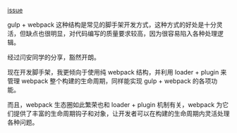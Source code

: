 [issue](https://api.github.com/repos/hoperyy/front-end-engineering/issues/10)

gulp + webpack 这种结构是常见的脚手架开发方式，这种方式的好处是十分灵活，但缺点也很明显，对代码编写的质量要求较高，因为很容易陷入各种处理逻辑。

经过闫安同学的分享，豁然开朗。

现在开发脚手架，我更倾向于使用纯 webpack 结构，并利用 loader + plugin 来管理 webpack 整个构建的生命周期，同样能实现 gulp + webpack 的各项功能。

而且，webpack 生态圈如此繁荣也和 loader + plugin 机制有关，webpack 为它们提供了丰富的生命周期钩子和对象，让开发者可以在构建的生命周期内灵活处理各种问题。